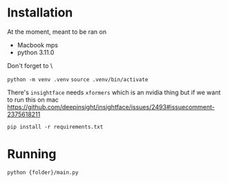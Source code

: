 # Installation

At the moment, meant to be ran on

- Macbook mps
- python 3.11.0

Don't forget to \

`python -m venv .venv`
`source .venv/bin/activate`

There's `insightface` needs `xformers` which is an nvidia thing but if we want to run this on mac
https://github.com/deepinsight/insightface/issues/2493#issuecomment-2375618211

`pip install -r requirements.txt`

<!-- `brew install sentencepiece` -->

# Running

`python {folder}/main.py`
